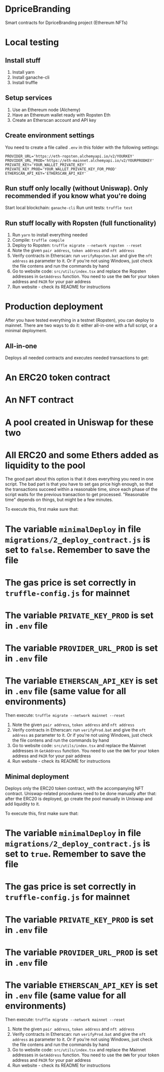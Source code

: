 # DpriceBranding
Smart contracts for DpriceBranding project (Ethereum NFTs)

# Local testing

## Install stuff
1. Install yarn
1. Install ganache-cli
1. Install truffle

## Setup services

1. Use an Ethereum node (Alchemy)
1. Have an Ethereum wallet ready with Ropsten Eth
1. Create an Etherscan account and API key

## Create environment settings

You need to create a file called `.env` in this folder with the following settings:

    PROVIDER_URL='https://eth-ropsten.alchemyapi.io/v2/YOURKEY'
    PROVIDER_URL_PROD='https://eth-mainnet.alchemyapi.io/v2/YOURPRODKEY'
    PRIVATE_KEY='YOUR_WALLET_PRIVATE_KEY'
    PRIVATE_KEY_PROD='YOUR_WALLET_PRIVATE_KEY_FOR_PROD'
    ETHERSCAN_API_KEY='ETHERSCAN_API_KEY'


## Run stuff only locally (without Uniswap). Only recommended if you know what you're doing
Start local blockchain: `ganache-cli`
Run unit tests: `truffle test`

## Run stuff locally with Ropsten (full functionality)
1. Run `yarn` to install everything needed
1. Compile: `truffle compile`
1. Deploy to Ropsten: `truffle migrate --network ropsten --reset`
1. Note the given `pair address`, `token address` and `nft address`
1. Verify contracts in Etherscan: run `verifyRopsten.bat` and give the `nft address` as parameter to it. Or if you're not using Windows, just check the file contens and run the commands by hand
1. Go to website code: `src/utils/index.tsx` and replace the Ropsten addresses in `GetAddress` function. You need to use the `OWN` for your token address and `PAIR` for your pair address
1. Run website - check its README for instructions

# Production deployment

After you have tested everything in a testnet (Ropsten), you can deploy to mainnet. There are two ways to do it: either all-in-one with a full script, or a minimal deployment.

## All-in-one

Deploys all needed contracts and executes needed transactions to get:
# An ERC20 token contract
# An NFT contract
# A pool created in Uniswap for these two
# All ERC20 and some Ethers added as liquidity to the pool

The good part about this option is that it does everything you need in one script. The bad part is that you have to set gas price high enough, so that the transactions succeed within a reasonable time, since each phase of the script waits for the previous transaction to get processed. "Reasonable time" depends on things, but might be a few minutes.

To execute this, first make sure that:
# The variable `minimalDeploy` in file `migrations/2_deploy_contract.js` is set to `false`. Remember to save the file
# The gas price is set correctly in `truffle-config.js` for mainnet
# The variable `PRIVATE_KEY_PROD` is set in `.env` file
# The variable `PROVIDER_URL_PROD` is set in `.env` file
# The variable `ETHERSCAN_API_KEY` is set in `.env` file (same value for all environments)

Then execute: `truffle migrate --network mainnet --reset`

1. Note the given `pair address`, `token address` and `nft address`
1. Verify contracts in Etherscan: run `verifyProd.bat` and give the `nft address` as parameter to it. Or if you're not using Windows, just check the file contens and run the commands by hand
1. Go to website code: `src/utils/index.tsx` and replace the Mainnet addresses in `GetAddress` function. You need to use the `OWN` for your token address and `PAIR` for your pair address
1. Run website - check its README for instructions

## Minimal deployment

Deploys only the ERC20 token contract, with the accompanying NFT contract. Uniswap-related procedures need to be done manually after that: after the ERC20 is deployed, go create the pool manually in Uniswap and add liquidity to it.

To execute this, first make sure that:
# The variable `minimalDeploy` in file `migrations/2_deploy_contract.js` is set to `true`. Remember to save the file
# The gas price is set correctly in `truffle-config.js` for mainnet
# The variable `PRIVATE_KEY_PROD` is set in `.env` file
# The variable `PROVIDER_URL_PROD` is set in `.env` file
# The variable `ETHERSCAN_API_KEY` is set in `.env` file (same value for all environments)

Then execute: `truffle migrate --network mainnet --reset`

1. Note the given `pair address`, `token address` and `nft address`
1. Verify contracts in Etherscan: run `verifyProd.bat` and give the `nft address` as parameter to it. Or if you're not using Windows, just check the file contens and run the commands by hand
1. Go to website code: `src/utils/index.tsx` and replace the Mainnet addresses in `GetAddress` function. You need to use the `OWN` for your token address and `PAIR` for your pair address
1. Run website - check its README for instructions